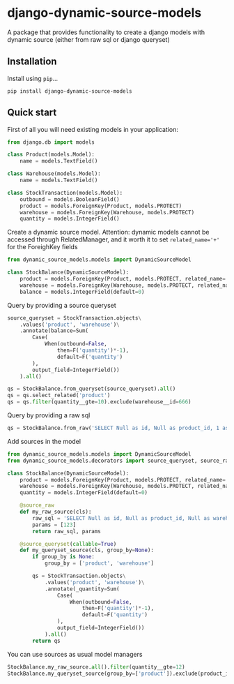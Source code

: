 # django-dynamic-source-models

A package that provides functionality to create a django models with dynamic source (either from raw sql or django queryset)

## Installation

Install using `pip`...

    pip install django-dynamic-source-models


## Quick start

First of all you will need existing models in your application:

```python
from django.db import models

class Product(models.Model):
    name = models.TextField()

class Warehouse(models.Model):
    name = models.TextField()

class StockTransaction(models.Model):
    outbound = models.BooleanField()
    product = models.ForeignKey(Product, models.PROTECT)
    warehouse = models.ForeignKey(Warehouse, models.PROTECT)
    quantity = models.IntegerField()
```

Create a dynamic source model. Attention: dynamic models cannot be accessed through RelatedManager, and it worth it to set `related_name='+'` for the ForeighKey fields

```python
from dynamic_source_models.models import DynamicSourceModel

class StockBalance(DynamicSourceModel):
    product = models.ForeignKey(Product, models.PROTECT, related_name='+')
    warehouse = models.ForeignKey(Warehouse, models.PROTECT, related_name='+')
    balance = models.IntegerField(default=0)
```

Query by providing a source queryset

```python
source_queryset = StockTransaction.objects\
    .values('product', 'warehouse')\
    .annotate(balance=Sum(
        Case(
            When(outbound=False,
                then=F('quantity')*-1),
                default=F('quantity')
        ), 
        output_field=IntegerField())
    ).all()

qs = StockBalance.from_queryset(source_queryset).all()
qs = qs.select_related('product')
qs = qs.filter(quantity__gte=10).exclude(warehouse__id=666)
```

Query by providing a raw sql

```python
qs = StockBalance.from_raw('SELECT Null as id, Null as product_id, 1 as warehouse_id, %s as balance', [123]).all()
```

Add sources in the model

```python
from dynamic_source_models.models import DynamicSourceModel
from dynamic_source_models.decorators import source_queryset, source_raw

class StockBalance(DynamicSourceModel):
    product = models.ForeignKey(Product, models.PROTECT, related_name='+')
    warehouse = models.ForeignKey(Warehouse, models.PROTECT, related_name='+')
    quantity = models.IntegerField(default=0)

    @source_raw
    def my_raw_source(cls):
        raw_sql = 'SELECT Null as id, Null as product_id, Null as warehouse_id, %s as quantity'
        params = [123]
        return raw_sql, params

    @source_queryset(callable=True)
    def my_queryset_source(cls, group_by=None):
        if group_by is None:
            group_by = ['product', 'warehouse']

        qs = StockTransaction.objects\
            .values('product', 'warehouse')\
            .annotate(_quantity=Sum(
                Case(
                    When(outbound=False,
                        then=F('quantity')*-1),
                        default=F('quantity')
                ), 
                output_field=IntegerField())
            ).all()
        return qs
```

You can use sources as usual model managers

```python
StockBalance.my_raw_source.all().filter(quantity__gte=12)
StockBalance.my_queryset_source(group_by=['product']).exclude(product_id__lt=10)
```
